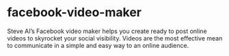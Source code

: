 # facebook-video-maker
Steve AI’s Facebook video maker helps you create ready to post online videos to skyrocket your social visibility. Videos are the most effective mean to communicate in a simple and easy way to an online audience.
